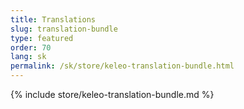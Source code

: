 ```yaml
---
title: Translations
slug: translation-bundle
type: featured
order: 70
lang: sk
permalink: /sk/store/keleo-translation-bundle.html
---
```


{% include store/keleo-translation-bundle.md %}
